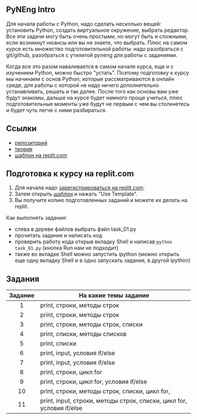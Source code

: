 ## PyNEng Intro

Для начала работы с Python, надо сделать несколько вещей: установить Python,
создать виртуальное окружение, выбрать редактор.  Все эти задачи могу быть
очень простыми, но могут быть и сложными, если возникнут нюансы или вы не
знаете, что выбрать.  Плюс на самом курсе есть множество подготовительной
работы: надо разобраться с git/github, разобраться с утилитой pyneng для работы
с заданиями.

Когда все это разом наваливается в самом начале курса, еще и с изучением
Python, можно быстро "устать". Поэтому подготовку к курсу мы начинаем с основ
Python, которые рассматриваются в онлайн среде, для работы с которой не надо
ничего дополнительно устанавливать, решать и так далее.  После того как основы
вам уже будут знакомы, дальше на курсе будет намного проще учиться, плюс
подготовительные моменты уже будут не первым с чем вы столкнетесь и будет чуть
легче с ними разбираться.

## Ссылки

* [репозиторий](https://github.com/pyneng/pyneng-intro)
* [теория](https://youtube.com/playlist?list=PLah0HUih_ZRn7xwTQ2K5QT1_C9S_i-T9B)
* [шаблон на replit.com](https://replit.com/@pyneng/pyneng-intro?v=1#README.md)

## Подготовка к курсу на replit.com

1. Для начала надо [зарегистрироваться на replit.com](https://replit.com/signup).
2. Затем открыть [шаблон](https://replit.com/@pyneng/pyneng-intro?v=1#README.md) и нажать "Use Template".
3. Вы получите копию подготовленных заданий и можете их делать на replit.

Как выполнять задания:

* слева в дереве файлов выбрать файл task_01.py
* прочитать задание и написать код
* проверить работу кода открыв вкладку Shell и написав ``python task_01.py`` (кнопка Run нам не подходит)
* также во вкладке Shell можно запустить ipython (можно открыть еще одну вкладку Shell и в одно запускать задания, в другой ipython)

## Задания

| Задание |      На какие темы задание     |
|:-------:|------------------------------- |
|    1    | print, строки, методы строк |
|    2    | print, строки, методы строк |
|    3    | print, строки, методы строк, списки |
|    4    | print, списки, методы списков |
|    5    | print, списки |
|    6    | print, input, условия if/else |
|    7    | print, input, условия if/else |
|    8    | print, строки, цикл for |
|    9    | print, строки, цикл for, условия if/else |
|   10    | print, строки, методы строк, списки, цикл for, |
|   11    | print, input, строки, методы строк, списки, цикл for, условия if/else |

